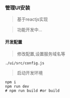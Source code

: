 ### 管理UI安装 

> 基于reactjs实现 

> 功能开发中...

#### 开发配置

> 修改配置,设置服务域名等

```
./ui/src/config.js
```

> 启动开发环境

```
npm i
npm run dev
# npm run build #or build
```
